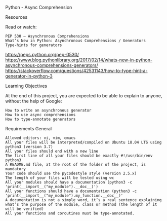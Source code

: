 Python - Async Comprehension

Resources

Read or watch:

    PEP 530 – Asynchronous Comprehensions
    What’s New in Python: Asynchronous Comprehensions / Generators
    Type-hints for generators
https://peps.python.org/pep-0530/
https://www.blog.pythonlibrary.org/2017/02/14/whats-new-in-python-asynchronous-comprehensions-generators/
https://stackoverflow.com/questions/42531143/how-to-type-hint-a-generator-in-python-3


Learning Objectives

At the end of this project, you are expected to be able to explain to anyone, without the help of Google:

    How to write an asynchronous generator
    How to use async comprehensions
    How to type-annotate generators

Requirements
General

    Allowed editors: vi, vim, emacs
    All your files will be interpreted/compiled on Ubuntu 18.04 LTS using python3 (version 3.7)
    All your files should end with a new line
    The first line of all your files should be exactly #!/usr/bin/env python3
    A README.md file, at the root of the folder of the project, is mandatory
    Your code should use the pycodestyle style (version 2.5.x)
    The length of your files will be tested using wc
    All your modules should have a documentation (python3 -c 'print(__import__("my_module").__doc__)')
    All your functions should have a documentation (python3 -c 'print(__import__("my_module").my_function.__doc__)'
    A documentation is not a simple word, it’s a real sentence explaining what’s the purpose of the module, class or method (the length of it will be verified)
    All your functions and coroutines must be type-annotated.

